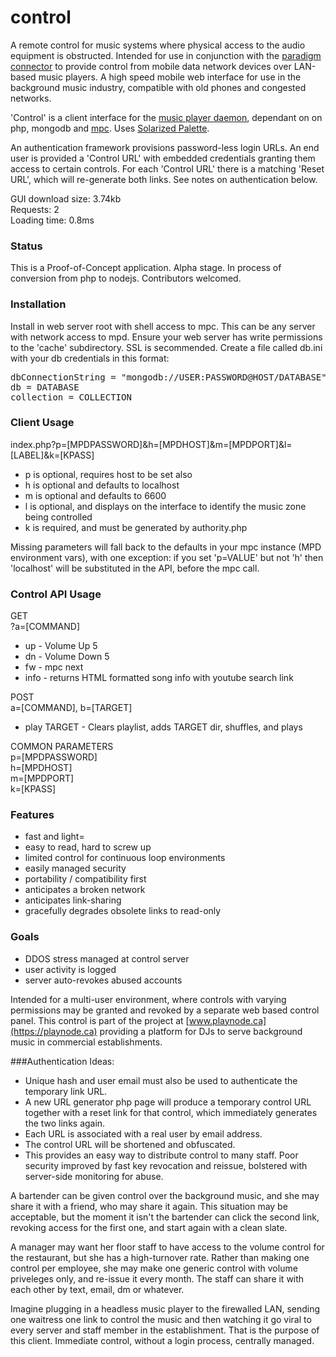 # control
A remote control for music systems where physical access to the audio equipment is obstructed. Intended for use in conjunction with the [paradigm connector](https://github.com/neilscudder/paradigm) to provide control from mobile data network devices over LAN-based music players. A high speed mobile web interface for use in the background music industry, compatible with old phones and congested networks.

'Control' is a client interface for the [music player daemon](https://github.com/MaxKellermann/MPD), dependant on on php, mongodb and [mpc](http://git.musicpd.org/cgit/master/mpc.git/). Uses [Solarized Palette](https://github.com/altercation/solarized).

An authentication framework provisions password-less login URLs. An end user is provided a 'Control URL' with embedded credentials granting them access to certain controls. For each 'Control URL' there is a matching 'Reset URL', which will re-generate both links. See notes on authentication below.

GUI download size: 3.74kb<br>
Requests: 2<br>
Loading time: 0.8ms

### Status
This is a Proof-of-Concept application. Alpha stage. In process of conversion from php to nodejs. Contributors welcomed.

### Installation
Install in web server root with shell access to mpc. This can be any server with network access to mpd. Ensure your web server has write permissions to the 'cache' subdirectory. SSL is secommended. Create a file called db.ini with your db credentials in this format:

<pre>
dbConnectionString = "mongodb://USER:PASSWORD@HOST/DATABASE"
db = DATABASE
collection = COLLECTION
</pre>

### Client Usage
index.php?p=[MPDPASSWORD]&h=[MPDHOST]&m=[MPDPORT]&l=[LABEL]&k=[KPASS]

- p is optional, requires host to be set also
- h is optional and defaults to localhost
- m is optional and defaults to 6600
- l is optional, and displays on the interface to identify the music zone being controlled
- k is required, and must be generated by authority.php
 
Missing parameters will fall back to the defaults in your mpc instance (MPD environment vars), with one exception: if you set 'p=VALUE' but not 'h' then 'localhost' will be substituted in the API, before the mpc call.

### Control API Usage
GET<br>
?a=[COMMAND]
- up - Volume Up 5
- dn - Volume Down 5
- fw - mpc next
- info - returns HTML formatted song info with youtube search link

POST<br>
a=[COMMAND], b=[TARGET]
- play TARGET - Clears playlist, adds TARGET dir, shuffles, and plays

COMMON PARAMETERS<br>
p=[MPDPASSWORD]<br>
h=[MPDHOST]<br>
m=[MPDPORT]<br>
k=[KPASS]<br>

### Features

* fast and light=
* easy to read, hard to screw up
* limited control for continuous loop environments
* easily managed security
* portability / compatibility first
* anticipates a broken network
* anticipates link-sharing
* gracefully degrades obsolete links to read-only

### Goals
* DDOS stress managed at control server
* user activity is logged
* server auto-revokes abused accounts

Intended for a multi-user environment, where controls with varying permissions may be granted and revoked by a separate web based control panel. This control is part of the project at [www.playnode.ca](https://playnode.ca) providing a platform for DJs to serve background music in commercial establishments.

###Authentication Ideas:
- Unique hash and user email must also be used to authenticate the temporary link URL.
- A new URL generator php page will produce a temporary control URL together with a reset link for that control, which immediately generates the two links again.
- Each URL is associated with a real user by email address.
- The control URL will be shortened and obfuscated.
- This provides an easy way to distribute control to many staff. Poor security improved by fast key revocation and reissue, bolstered with server-side monitoring for abuse.

A bartender can be given control over the background music, and she may share it with a friend, who may share it again. This situation may be acceptable, but the moment it isn't the bartender can click the second link, revoking access for the first one, and start again with a clean slate.

A manager may want her floor staff to have access to the volume control for the restaurant, but she has a high-turnover rate. Rather than making one control per employee, she may make one generic control with volume priveleges only, and re-issue it every month. The staff can share it with each other by text, email, dm or whatever.

Imagine plugging in a headless music player to the firewalled LAN, sending one waitress one link to control the music and then watching it go viral to every server and staff member in the establishment. That is the purpose of this client. Immediate control, without a login process, centrally managed.

